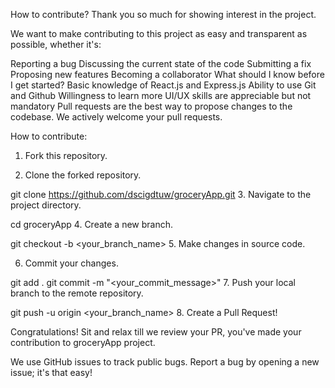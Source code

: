 How to contribute?
Thank you so much for showing interest in the project.

We want to make contributing to this project as easy and transparent as possible, whether it's:

Reporting a bug
Discussing the current state of the code
Submitting a fix
Proposing new features
Becoming a collaborator
What should I know before I get started?
Basic knowledge of React.js and Express.js
Ability to use Git and Github
Willingness to learn more
UI/UX skills are appreciable but not mandatory
Pull requests are the best way to propose changes to the codebase. We actively welcome your pull requests.

How to contribute:
1. Fork this repository.

2. Clone the forked repository.

git clone https://github.com/dscigdtuw/groceryApp.git
3. Navigate to the project directory.

cd groceryApp
4. Create a new branch.

git checkout -b <your_branch_name>
5. Make changes in source code.

6. Commit your changes.

  git add .
  git commit -m "<your_commit_message>"
7. Push your local branch to the remote repository.

git push -u origin <your_branch_name>
8. Create a Pull Request!

Congratulations! Sit and relax till we review your PR, you've made your contribution to groceryApp project.

We use GitHub issues to track public bugs. Report a bug by opening a new issue; it's that easy!